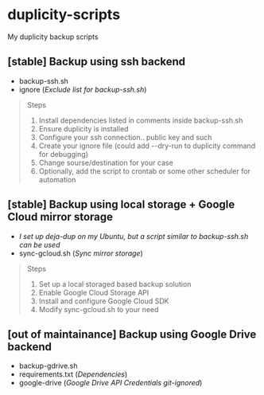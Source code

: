 # duplicity-scripts

My duplicity backup scripts

## [stable] Backup using ssh backend
+ backup-ssh.sh
+ ignore	(_Exclude list for backup-ssh.sh_)

> Steps
> 1. Install dependencies listed in comments inside backup-ssh.sh
> 2. Ensure duplicity is installed
> 3. Configure your ssh connection.. public key and such
> 4. Create your ignore file (could add --dry-run to duplicity command for debugging)
> 5. Change sourse/destination for your case
> 6. Optionally, add the script to crontab or some other scheduler for automation

## [stable] Backup using local storage + Google Cloud mirror storage
+ _I set up deja-dup on my Ubuntu, but a script similar to backup-ssh.sh can be used_
+ sync-gcloud.sh	(_Sync mirror storage_)

> Steps
> 1. Set up a local storaged based backup solution
> 2. Enable Google Cloud Storage API
> 3. Install and configure Google Cloud SDK
> 4. Modify sync-gcloud.sh to your need

## [out of maintainance] Backup using Google Drive backend
+ backup-gdrive.sh
+ requirements.txt (_Dependencies_)
+ google-drive (_Google Drive API Credentials git-ignored_)

